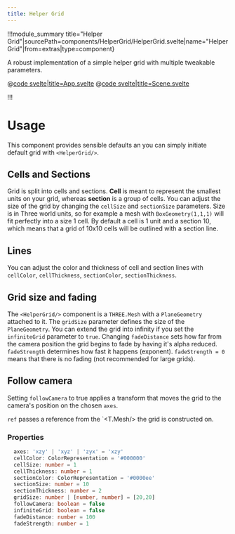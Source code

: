 ```yaml
---
title: Helper Grid
---
```


<script lang="ts">
import Example from '$examples/extras/helper-grid/App.svelte'
</script>

!!!module_summary title="Helper Grid"|sourcePath=components/HelperGrid/HelperGrid.svelte|name="Helper Grid"|from=extras|type=component}

A robust implementation of a simple helper grid with multiple tweakable parameters.

<ExampleWrapper playgroundHref="/extras/helper-grid">
<Example />

<div slot="code">

@[code svelte|title=App.svelte](../../examples/extras/helper-grid/App.svelte)
@[code svelte|title=Scene.svelte](../../examples/extras/helper-grid/Scene.svelte)

</div>
</ExampleWrapper>

!!!

# Usage

This component provides sensible defaults an you can simply initiate default grid with `<HelperGrid/>`.

## Cells and Sections
Grid is split into cells and sections. **Cell** is meant to represent the smallest units on your grid, whereas **section** is a group of cells. You can adjust the size of the grid by changing the `cellSize` and `sectionSize` parameters. Size is in Three world units, so for example a mesh with `BoxGeometry(1,1,1)` will fit perfectly into a size 1 cell. By default a cell is 1 unit and a section 10, which means that a grid of 10x10 cells will be outlined with a section line.


## Lines
You can adjust the color and thickness of cell and section lines with `cellColor`, `cellThickness`, `sectionColor`, `sectionThickness`.

## Grid size and fading
The `<HelperGrid/>` component is a `THREE.Mesh` with a `PlaneGeometry` attached to it. The `gridSize` parameter defines the size of the `PlaneGeometry`. 
You can extend the grid into infinity if you set the `infiniteGrid` parameter to `true`. 
Changing `fadeDistance` sets how far from the camera position the grid begins to fade by having it's alpha reduced. `fadeStrength` determines how fast it happens (exponent). `fadeStrength = 0` means that there is no fading (not recommended for large grids).

## Follow camera
Setting `followCamera` to true applies a transform that moves the grid to the camera's position on the chosen `axes`.

`ref` passes a reference from the `<T.Mesh/> the grid is constructed on.

### Properties

```ts  
  axes: 'xzy' | 'xyz' | 'zyx' = 'xzy'
  cellColor: ColorRepresentation = '#000000'
  cellSize: number = 1
  cellThickness: number = 1
  sectionColor: ColorRepresentation = '#0000ee'
  sectionSize: number = 10
  sectionThickness: number = 2
  gridSize: number | [number, number] = [20,20]
  followCamera: boolean = false
  infiniteGrid: boolean = false
  fadeDistance: number = 100
  fadeStrength: number = 1
```
